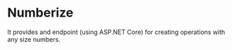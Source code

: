 # Numberize
It provides and endpoint (using ASP.NET Core) for creating operations with any size numbers.
